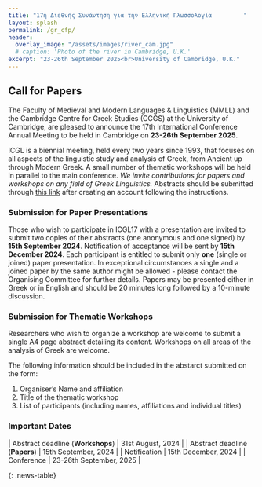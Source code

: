 ```yaml
---
title: "17η Διεθνής Συνάντηση για την Ελληνική Γλωσσολογία         "
layout: splash
permalink: /gr_cfp/
header:
  overlay_image: "/assets/images/river_cam.jpg"
  # caption: 'Photo of the river in Cambridge, U.K.'
excerpt: "23-26th September 2025<br>University of Cambridge, U.K."
---
```


## Call for Papers

The Faculty of Medieval and Modern Languages & Linguistics (MMLL) and the Cambridge Centre for Greek Studies (CCGS) at the University of Cambridge, are pleased to announce the 17th International Conference Annual Meeting to be held in Cambridge on **23-26th September 2025**. 

ICGL is a biennial meeting, held every two years since 1993, that focuses on all aspects of the linguistic study and analysis of Greek, from Ancient up through Modern Greek. A small number of thematic workshops will be held in parallel to the main conference. _We invite contributions for papers and workshops on any field of Greek Linguistics._ Abstracts should be submitted through [this link](https://app.oxfordabstracts.com/stages/47829/submitter) after creating an account following the instructions.


### Submission for Paper Presentations

Those who wish to participate in ICGL17 with a presentation are invited to submit two copies of their abstracts (one anonymous and one signed) by **15th September 2024**. Notification of acceptance will be sent by **15th December 2024**. Each participant is entitled to submit only **one** (single or joined) paper presentation. In exceptional circumstances a single and a joined paper by the same author might be allowed - please contact the Organising Committee for further details. Papers may be presented either in Greek or in English and should be 20 minutes long followed by a 10-minute discussion. 


### Submission for Thematic Workshops  

Researchers who wish to organize a workshop are welcome to submit a single A4 page abstract detailing its content. Workshops on all areas of the analysis of Greek are welcome. 

The following information should be included in the abstarct submitted on the form:  
1.	Organiser’s Name and affiliation
2.	Title of the thematic workshop  
3.	List of participants (including names, affiliations and individual titles)  

### Important Dates

<style>
.news-table { font-size: .9em; table-layout: fixed;}
.news-table tr td:nth-child(1) { font-weight: bold; width: 10em; }
</style>
| Abstract deadline (**Workshops**) | 31st August, 2024 |
| Abstract deadline (**Papers**) | 15th September, 2024 |
| Notification | 15th December, 2024 |
| Conference | 23-26th September, 2025 |

{: .news-table}
